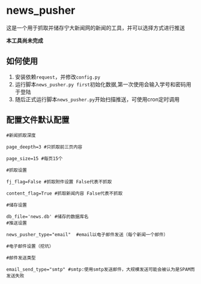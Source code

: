 # news_pusher
这是一个用于抓取并储存宁大新闻网的新闻的工具，并可以选择方式进行推送

**本工具尚未完成**
## 如何使用
1. 安装依赖`request`，并修改`config.py`
2. 运行脚本`news_pusher.py first`初始化数据,第一次使用会输入学号和密码用于登陆
3. 随后正式运行脚本`news_pusher.py`开始扫描推送，可使用cron定时调用
## 配置文件默认配置
```
#新闻抓取深度

page_deepth=3 #只抓取前三页内容

page_size=15 #每页15个

#抓取设置

fj_flag=False #抓取附件设置 False代表不抓取

content_flag=True #抓取新闻内容 False代表不抓取

#储存设置

db_file='news.db' #储存的数据库名
#推送设置

news_pusher_type="email"  #email以电子邮件发送（每个新闻一个邮件）

#电子邮件设置（挖坑）

#邮件发送类型

email_send_type="smtp" #smtp:使用smtp发送邮件，大规模发送可能会被认为是SPAM而发送失败
```